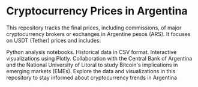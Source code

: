# Cryptocurrency Prices in Argentina

This repository tracks the final prices, including commissions, of major cryptocurrency brokers or exchanges in Argentine pesos (ARS). It focuses on USDT (Tether) prices and includes:

Python analysis notebooks.
Historical data in CSV format.
Interactive visualizations using Plotly.
Collaboration with the Central Bank of Argentina and the National University of Litoral to study Bitcoin's implications in emerging markets (EMEs).
Explore the data and visualizations in this repository to stay informed about cryptocurrency trends in Argentina
